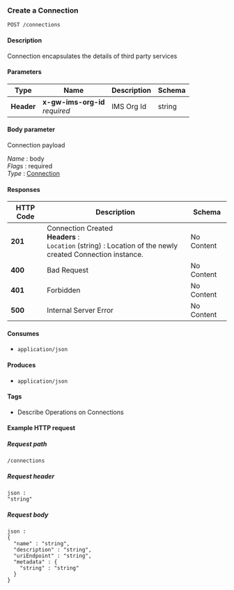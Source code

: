 
<a name="createconnection"></a>
### Create a Connection
```
POST /connections
```


#### Description
Connection encapsulates the details of third party services


#### Parameters

|Type|Name|Description|Schema|
|---|---|---|---|
|**Header**|**x-gw-ims-org-id**  <br>*required*|IMS Org Id|string|


#### Body parameter
Connection payload

*Name* : body  
*Flags* : required  
*Type* : [Connection](../definitions/Connection.md#connection)


#### Responses

|HTTP Code|Description|Schema|
|---|---|---|
|**201**|Connection Created  <br>**Headers** :   <br>`Location` (string) : Location of the newly created Connection instance.|No Content|
|**400**|Bad Request|No Content|
|**401**|Forbidden|No Content|
|**500**|Internal Server Error|No Content|


#### Consumes

* `application/json`


#### Produces

* `application/json`


#### Tags

* Describe Operations on Connections


#### Example HTTP request

##### Request path
```
/connections
```


##### Request header
```
json :
"string"
```


##### Request body
```
json :
{
  "name" : "string",
  "description" : "string",
  "uriEndpoint" : "string",
  "metadata" : {
    "string" : "string"
  }
}
```



